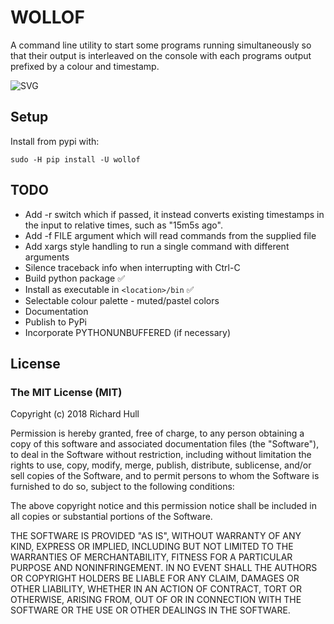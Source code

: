 # WOLLOF

A command line utility to start some programs running simultaneously so that
their output is interleaved on the console with each programs output prefixed
by a colour and timestamp.

![SVG](https://rawgithub.com/rm-hull/follow/master/example.svg)

## Setup

Install from pypi with:

    sudo -H pip install -U wollof

## TODO
* Add -r switch which if passed, it instead converts existing timestamps in the
  input to relative times, such as "15m5s ago".
* Add -f FILE argument which will read commands from the supplied file
* Add xargs style handling to run a single command with different arguments
* Silence traceback info when interrupting with Ctrl-C
* Build python package ✅
* Install as executable in `<location>/bin` ✅
* Selectable colour palette - muted/pastel colors
* Documentation
* Publish to PyPi
* Incorporate PYTHONUNBUFFERED (if necessary)

## License

### The MIT License (MIT)
Copyright (c) 2018 Richard Hull

Permission is hereby granted, free of charge, to any person obtaining a copy of this software and associated documentation files (the "Software"), to deal in the Software without restriction, including without limitation the rights to use, copy, modify, merge, publish, distribute, sublicense, and/or sell copies of the Software, and to permit persons to whom the Software is furnished to do so, subject to the following conditions:

The above copyright notice and this permission notice shall be included in all copies or substantial portions of the Software.

THE SOFTWARE IS PROVIDED "AS IS", WITHOUT WARRANTY OF ANY KIND, EXPRESS OR IMPLIED, INCLUDING BUT NOT LIMITED TO THE WARRANTIES OF MERCHANTABILITY, FITNESS FOR A PARTICULAR PURPOSE AND NONINFRINGEMENT. IN NO EVENT SHALL THE AUTHORS OR COPYRIGHT HOLDERS BE LIABLE FOR ANY CLAIM, DAMAGES OR OTHER LIABILITY, WHETHER IN AN ACTION OF CONTRACT, TORT OR OTHERWISE, ARISING FROM, OUT OF OR IN CONNECTION WITH THE SOFTWARE OR THE USE OR OTHER DEALINGS IN THE SOFTWARE.